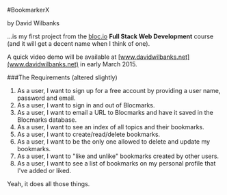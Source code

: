 #BookmarkerX

by David Wilbanks

...is my first project from the [bloc.io](http://www.bloc.io) **Full Stack Web Development** course
(and it will get a decent name when I think of one).

A quick video demo will be available at [www.davidwilbanks.net](www.davidwilbanks.net) in early March 2015.

###The Requirements (altered slightly)

1. As a user, I want to sign up for a free account by providing a user name, password and email.
1. As a user, I want to sign in and out of Blocmarks.
1. As a user, I want to email a URL to Blocmarks and have it saved in the Blocmarks database.
1. As a user, I want to see an index of all topics and their bookmarks.
1. As a user, I want to create/read/delete bookmarks.
1. As a user, I want to be the only one allowed to delete and update my bookmarks.
1. As a user, I want to "like and unlike" bookmarks created by other users.
1. As a user, I want to see a list of bookmarks on my personal profile that I've added or liked.

Yeah, it does all those things.